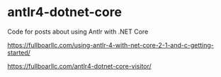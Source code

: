 # antlr4-dotnet-core
Code for posts about using Antlr with .NET Core

https://fullboarllc.com/using-antlr-4-with-net-core-2-1-and-c-getting-started/

https://fullboarllc.com/antlr4-dotnet-core-visitor/
